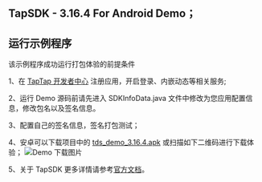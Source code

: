 ## TapSDK - 3.16.4 For Android Demo；

## 运行示例程序

该示例程序成功运行打包体验的前提条件

1、在 [TapTap 开发者中心](https://developer.taptap.com/) 注册应用，开启登录、内嵌动态等相关服务;

2、运行 Demo 源码前请先进入 SDKInfoData.java 文件中修改为您应用配置信息，修改包名以及签名信息。

3、配置自己的签名信息，签名打包测试；

4、安卓可以下载项目中的 [tds_demo_3.16.4.apk](https://capacity-files.lcfile.com/OousnGjcPitdWwY68Ukm0ki1GNvm3Jhh/tds_demo_3.16.4.apk) 或扫描如下二维码进行下载体验；
![Demo 下载图片](https://capacity-files.lcfile.com/TNPNCYWVEQ5rhN4hW1DcHJ809VKFKURD/android_demo.png)

5、关于 TapSDK 更多详情请参考[官方文档](https://developer.taptap.com/docs/sdk/)。

